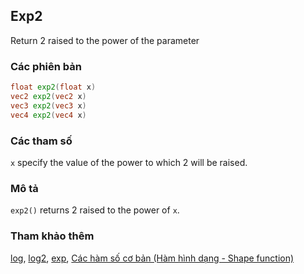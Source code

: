 ## Exp2
Return 2 raised to the power of the parameter

### Các phiên bản
```glsl
float exp2(float x)  
vec2 exp2(vec2 x)  
vec3 exp2(vec3 x)  
vec4 exp2(vec4 x)
```

### Các tham số
```x``` specify the value of the power to which 2 will be raised.

### Mô tả
```exp2()``` returns 2 raised to the power of ```x```.

<div class="simpleFunction" data="y = exp2(x); "></div>

### Tham khảo thêm

[log](/glossary/?lan=vi&search=log), [log2](/glossary/?lan=vi&search=log2), [exp](/glossary/?lan=vi&search=exp), [Các hàm số cơ bản (Hàm hình dạng - Shape function)](/05/?lan=vi)
